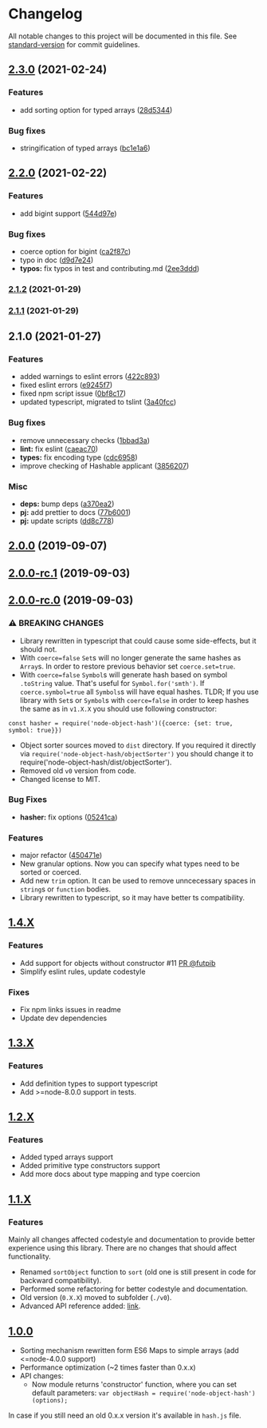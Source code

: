 # Changelog

All notable changes to this project will be documented in this file. See [standard-version](https://github.com/conventional-changelog/standard-version) for commit guidelines.

## [2.3.0](https://github.com/SkeLLLa/node-object-hash/compare/v2.2.0...v2.3.0) (2021-02-24)


### Features

* add sorting option for typed arrays ([28d5344](https://github.com/SkeLLLa/node-object-hash/commit/28d53445d1f59213ac32de77890b0311a0dffe7f))


### Bug fixes

* stringification of typed arrays ([bc1e1a6](https://github.com/SkeLLLa/node-object-hash/commit/bc1e1a6654036935769006df4823cd16a67c0a62))

## [2.2.0](https://github.com/SkeLLLa/node-object-hash/compare/v2.1.2...v2.2.0) (2021-02-22)


### Features

* add bigint support ([544d97e](https://github.com/SkeLLLa/node-object-hash/commit/544d97e9712961effae0a6940357bb1f8b9adcc6))


### Bug fixes

* coerce option for bigint ([ca2f87c](https://github.com/SkeLLLa/node-object-hash/commit/ca2f87c7af8270ec5ce89de1bb166257000ffca1))
* typo in doc ([d9d7e24](https://github.com/SkeLLLa/node-object-hash/commit/d9d7e24f2b45e5b14c92a01da648f6ad9daf8427))
* **typos:** fix typos in test and contributing.md ([2ee3ddd](https://github.com/SkeLLLa/node-object-hash/commit/2ee3ddde2cd062844b2d3829f13647bf78b88eb7))

### [2.1.2](https://github.com/SkeLLLa/node-object-hash/compare/v2.1.1...v2.1.2) (2021-01-29)

### [2.1.1](https://github.com/SkeLLLa/node-object-hash/compare/v2.1.0...v2.1.1) (2021-01-29)

## 2.1.0 (2021-01-27)

### Features

- added warnings to eslint errors ([422c893](https://github.com/SkeLLLa/node-object-hash/commit/422c8932e8ad140553259e9e49555f7ddfef4db1))
- fixed eslint errors ([e9245f7](https://github.com/SkeLLLa/node-object-hash/commit/e9245f7aa3aa14238fbb62d97dacdcc414ec0f40))
- fixed npm script issue ([0bf8c17](https://github.com/SkeLLLa/node-object-hash/commit/0bf8c175ae058bbc442628e953ff577be500d865))
- updated typescript, migrated to tslint ([3a40fcc](https://github.com/SkeLLLa/node-object-hash/commit/3a40fccbe03f265b8452b59ac1434cb1b0ceb6a3))

### Bug fixes

- remove unnecessary checks ([1bbad3a](https://github.com/SkeLLLa/node-object-hash/commit/1bbad3a2f6dc1dd28ed48ab2ca065b878b450f53))
- **lint:** fix eslint ([caeac70](https://github.com/SkeLLLa/node-object-hash/commit/caeac700031c7637448e4d76f2d2fe9276df2b01))
- **types:** fix encoding type ([cdc6958](https://github.com/SkeLLLa/node-object-hash/commit/cdc69588b781095764d574b6f14e00b2609ff4e5))
- improve checking of Hashable applicant ([3856207](https://github.com/SkeLLLa/node-object-hash/commit/38562077f9465e1aa871e607fd13de861f10582d))

### Misc

- **deps:** bump deps ([a370ea2](https://github.com/SkeLLLa/node-object-hash/commit/a370ea2bf9b89b94063d5fb3e584da20dd0eb855))
- **pj:** add prettier to docs ([77b6001](https://github.com/SkeLLLa/node-object-hash/commit/77b6001674284fc613e95fd44cddb9aec143aeb5))
- **pj:** update scripts ([dd8c778](https://github.com/SkeLLLa/node-object-hash/commit/dd8c778301899e41dacb73f83426a733bb327dda))

## [2.0.0](https://gitlab.com/m03geek/node-object-hash/compare/v2.0.0-rc.1...v2.0.0) (2019-09-07)

## [2.0.0-rc.1](https://gitlab.com/m03geek/node-object-hash/compare/v2.0.0-rc.0...v2.0.0-rc.1) (2019-09-03)

## [2.0.0-rc.0](https://gitlab.com/m03geek/node-object-hash/compare/v1.4.2...v2.0.0-rc.0) (2019-09-03)

### ⚠ BREAKING CHANGES

- Library rewritten in typescript that could cause some side-effects, but it should not.
- With `coerce=false` `Set`s will no longer generate the same hashes as `Array`s. In order to restore previous behavior set `coerce.set=true`.
- With `coerce=false` `Symbol`s will generate hash based on symbol `.toString` value. That's useful for `Symbol.for('smth')`. If `coerce.symbol=true` all `Symbols`s will have equal hashes.
  TLDR; If you use library with `Set`s or `Symbol`s with `coerce=false` in order to keep hashes the same as in `v1.X.X` you should use following constructor:

```
const hasher = require('node-object-hash')({coerce: {set: true, symbol: true}})
```

- Object sorter sources moved to `dist` directory. If you required it directly via `require('node-object-hash/objectSorter')` you should change it to require('node-object-hash/dist/objectSorter').
- Removed old `v0` version from code.
- Changed license to MIT.

### Bug Fixes

- **hasher:** fix options ([05241ca](https://gitlab.com/m03geek/node-object-hash/commit/05241ca))

### Features

- major refactor ([450471e](https://gitlab.com/m03geek/node-object-hash/commit/450471e))
- New granular options. Now you can specify what types need to be sorted or coerced.
- Add new `trim` option. It can be used to remove unncecessary spaces in `string`s or `function` bodies.
- Library rewritten to typescript, so it may have better ts compatibility.

## [1.4.X](https://gitlab.com/m03geek/node-object-hash/compare/v1.3.0...v1.4.2)

### Features

- Add support for objects without constructor #11 [PR @futpib](https://gitlab.com/m03geek/node-object-hash/pull/12)
- Simplify eslint rules, update codestyle

### Fixes

- Fix npm links issues in readme
- Update dev dependencies

## [1.3.X](https://gitlab.com/m03geek/node-object-hash/compare/v1.2.0...v1.3.0)

### Features

- Add definition types to support typescript
- Add >=node-8.0.0 support in tests.

## [1.2.X](https://gitlab.com/m03geek/node-object-hash/compare/v1.1.6...v1.2.0)

### Features

- Added typed arrays support
- Added primitive type constructors support
- Add more docs about type mapping and type coercion

## [1.1.X](https://gitlab.com/m03geek/node-object-hash/compare/v1.0.3..v1.1.6)

### Features

Mainly all changes affected codestyle and documentation to provide better
experience using this library. There are no changes that should affect
functionality.

- Renamed `sortObject` function to `sort` (old one is still present in code
  for backward compatibility).
- Performed some refactoring for better codestyle and documentation.
- Old version (`0.X.X`) moved to subfolder (`./v0`).
- Advanced API reference added: [link](API.md).

## [1.0.0](https://gitlab.com/m03geek/node-object-hash/compare/v0.1.0...v1.0.3)

- Sorting mechanism rewritten form ES6 Maps to simple arrays
  (add <=node-4.0.0 support)
- Performance optimization (~2 times faster than 0.x.x)
- API changes:
  - Now module returns 'constructor' function, where you can set
    default parameters: `var objectHash = require('node-object-hash')(options);`

In case if you still need an old 0.x.x version it's available in `hash.js`
file.
